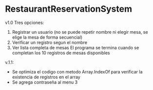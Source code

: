 # RestaurantReservationSystem
v1.0 Tres opciones:
  1. Registrar un usuario (no se puede repetir nombre ni elegir mesa, se elige la mesa de forma secuencial)
  2. Verificar un registro segun el nombre
  3. Ver lista completa de mesas El programa se termina cuando se completan los 10 registros de mesas disponibles

v.1.1:
 - Se optimiza el codigo con metodo Array.IndexOf para verificar la existencia de registros en el array
 - Se agrega contraseña al menu 3
